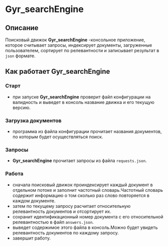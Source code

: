 # **Gyr_searchEngine**
## Описание

Поисковый движок **Gyr_searchEngine** -консольное приложение, которое считывает запросы, индексирует документы, загруженные пользователем, сортирует по релевантности и записывает результат в `json` формате.
## Как работает **Gyr_searchEngine**
### Старт    
- при запуске **Gyr_searchEngine** проверит файл конфигурации на валидность и выведет в консоль название движка и его текущую версию.
### Загрузка документов
- программа из файла конфигурации прочитает названия документов, по которым будет осуществляться поиск.
### Запросы
- **Gyr_searchEngine** прочитает запросы из файла `requests.json`.
### Работа
- сначала поисковый движок проиндексирует каждый документ в отдельном потоке и заполнит частотный словарь.Частотный словарь содержит информацию о том сколько раз слово повторяется в каждом документе.
- затем по текущему запросу расчитает относительную релевантность документов и отсортирует их.
- сохранит идентификационный номер документа с его относительной релевантностью в файл `answers.json`.
- выведет содержимое этого файла в консоль.Можно будет увидеть релевантность документов по каждому запросу.
- завершит работу.

